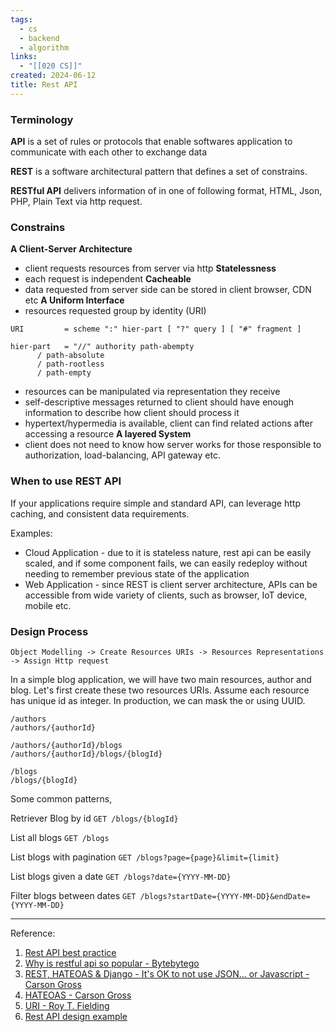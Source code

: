 ```yaml
---
tags:
  - cs
  - backend
  - algorithm
links:
  - "[[020 CS]]"
created: 2024-06-12
title: Rest API
---
```


### Terminology

**API** is a set of rules or protocols that enable softwares application to communicate with each other to exchange data

**REST** is a software architectural pattern that defines a set of constrains.

**RESTful API** delivers information of in one of following format, HTML, Json, PHP, Plain Text via http request.

### Constrains

**A Client-Server Architecture**
- client requests resources from server via http
**Statelessness**
- each request is independent
**Cacheable**
- data requested from server side can be stored in client browser, CDN etc
**A Uniform Interface**
- resources requested group by identity (URI)
```
URI         = scheme ":" hier-part [ "?" query ] [ "#" fragment ]

hier-part   = "//" authority path-abempty
	  / path-absolute
	  / path-rootless
	  / path-empty
```
- resources can be manipulated via representation they receive
- self-descriptive messages returned to client should have enough information to describe how client should process it
- hypertext/hypermedia is available, client can find related actions after accessing a resource
 **A layered System**
- client does not need to know how server works for those responsible to authorization, load-balancing, API gateway etc.

### When to use REST API

If your applications require simple and standard API, can leverage http caching, and consistent data requirements.

Examples:
- Cloud Application - due to it is stateless nature, rest api can be easily scaled, and if some component fails, we can easily redeploy without needing to remember previous state of the application
- Web Application - since REST is client server architecture, APIs can be accessible from wide variety of clients, such as browser, IoT device, mobile etc.


### Design Process

`Object Modelling -> Create Resources URIs -> Resources Representations -> Assign Http request`

In a simple blog application, we will have two main resources, author and blog. Let's first create these two resources URIs. Assume each resource has unique id as integer. In production, we can mask the or using UUID.

```
/authors
/authors/{authorId}

/authors/{authorId}/blogs
/authors/{authorId}/blogs/{blogId}

/blogs
/blogs/{blogId}
```

Some common patterns,

Retriever Blog by id
`GET /blogs/{blogId}`

List all blogs
`GET /blogs`

List blogs with pagination
`GET /blogs?page={page}&limit={limit}`

List blogs given a date
`GET /blogs?date={YYYY-MM-DD}`

Filter blogs between dates
`GET /blogs?startDate={YYYY-MM-DD}&endDate={YYYY-MM-DD}`


---
Reference:

1. [Rest API best practice](https://github.com/PragatiVerma18/Django-For-APIs/blob/master/Best-Practices-In-REST.md)
2. [Why is restful api so popular - Bytebytego](https://blog.bytebytego.com/p/why-is-restful-api-so-popular)
3. [REST, HATEOAS & Django - It's OK to not use JSON... or Javascript - Carson Gross](https://www.youtube.com/watch?v=L_UWY-zHlOA&ab_channel=DjangoConUS)
4. [HATEOAS - Carson Gross](https://htmx.org/essays/hateoas/)
5. [URI - Roy T. Fielding](https://www.ietf.org/rfc/rfc3986.txt)
6. [Rest API design example](https://restfulapi.net/rest-api-design-tutorial-with-example/)
